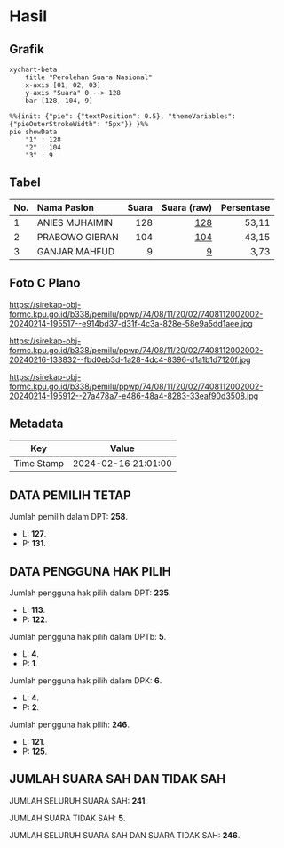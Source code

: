 # Hasil

## Grafik

```mermaid
xychart-beta
    title "Perolehan Suara Nasional"
    x-axis [01, 02, 03]
    y-axis "Suara" 0 --> 128
    bar [128, 104, 9]
```

```mermaid
%%{init: {"pie": {"textPosition": 0.5}, "themeVariables": {"pieOuterStrokeWidth": "5px"}} }%%
pie showData
    "1" : 128
    "2" : 104
    "3" : 9
```

## Tabel

| No. | Nama Paslon    | Suara | Suara (raw) | Persentase |
|:--- |:-------------- | -----:| -----------:| ----------:|
| 1   | ANIES MUHAIMIN | 128   | [128][p-1]  | 53,11      |
| 2   | PRABOWO GIBRAN | 104   | [104][p-2]  | 43,15      |
| 3   | GANJAR MAHFUD  | 9     | [9][p-3]    | 3,73       |


[p-1]: https://github.com/gigit-pemilu/pemilu-2024/blob/main/pilpres/hitung-suara/sub/74-sulawesi-tenggara/sub/08-kolaka-utara/sub/11-pakue-utara/sub/2002-pakue/sub/002-tps/sub/paslon-1.txt
[p-2]: https://github.com/gigit-pemilu/pemilu-2024/blob/main/pilpres/hitung-suara/sub/74-sulawesi-tenggara/sub/08-kolaka-utara/sub/11-pakue-utara/sub/2002-pakue/sub/002-tps/sub/paslon-2.txt
[p-3]: https://github.com/gigit-pemilu/pemilu-2024/blob/main/pilpres/hitung-suara/sub/74-sulawesi-tenggara/sub/08-kolaka-utara/sub/11-pakue-utara/sub/2002-pakue/sub/002-tps/sub/paslon-3.txt

## Foto C Plano

https://sirekap-obj-formc.kpu.go.id/b338/pemilu/ppwp/74/08/11/20/02/7408112002002-20240214-195517--e914bd37-d31f-4c3a-828e-58e9a5dd1aee.jpg

https://sirekap-obj-formc.kpu.go.id/b338/pemilu/ppwp/74/08/11/20/02/7408112002002-20240216-133832--fbd0eb3d-1a28-4dc4-8396-d1a1b1d7120f.jpg

https://sirekap-obj-formc.kpu.go.id/b338/pemilu/ppwp/74/08/11/20/02/7408112002002-20240214-195912--27a478a7-e486-48a4-8283-33eaf90d3508.jpg


## Metadata

| Key        | Value               |
| ---------- | ------------------- |
| Time Stamp | 2024-02-16 21:01:00 |


## DATA PEMILIH TETAP

Jumlah pemilih dalam DPT: **258**.
 * L: **127**.
 * P: **131**.

## DATA PENGGUNA HAK PILIH

Jumlah pengguna hak pilih dalam DPT: **235**.
 * L: **113**.
 * P: **122**.

Jumlah pengguna hak pilih dalam DPTb: **5**.
 * L: **4**.
 * P: **1**.

Jumlah pengguna hak pilih dalam DPK: **6**.
 * L: **4**.
 * P: **2**.

Jumlah pengguna hak pilih: **246**.
 * L: **121**.
 * P: **125**.

## JUMLAH SUARA SAH DAN TIDAK SAH

JUMLAH SELURUH SUARA SAH: **241**.

JUMLAH SUARA TIDAK SAH: **5**.

JUMLAH SELURUH SUARA SAH DAN SUARA TIDAK SAH: **246**.


